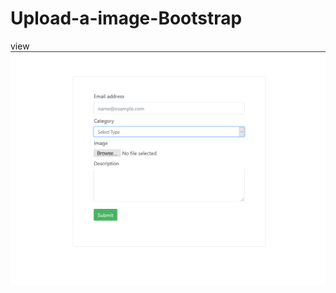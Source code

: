 # Upload-a-image-Bootstrap

view
![](https://github.com/isuri9734/Upload-a-image-Bootstrap/blob/master/View/Screenshot%20(180).png)
